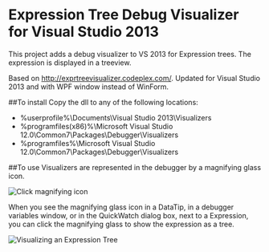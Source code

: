 # Expression Tree Debug Visualizer for Visual Studio 2013
This project adds a debug visualizer to VS 2013 for Expression trees. The expression is displayed in a treeview.

Based on http://exprtreevisualizer.codeplex.com/.
Updated for Visual Studio 2013 and with WPF window instead of WinForm.


##To install
Copy the dll to any of the following locations:

- %userprofile%\Documents\Visual Studio 2013\Visualizers
- %programfiles(x86)%\Microsoft Visual Studio 12.0\Common7\Packages\Debugger\Visualizers
- %programfiles%\Microsoft Visual Studio 12.0\Common7\Packages\Debugger\Visualizers


##To use
Visualizers are represented in the debugger by a magnifying glass icon. 

![Click magnifying icon](https://raw.github.com/HCanber/ExpressionTreeDebugVisualizer/screenshots/show.png)

When you see the magnifying glass icon in a DataTip, in a debugger variables window, or in the QuickWatch dialog box, next to a Expression, you can click the magnifying glass to show the expression as a tree.

![Visualizing an Expression Tree](https://raw2.github.com/HCanber/ExpressionTreeDebugVisualizer/screenshots/visualizer.png)
